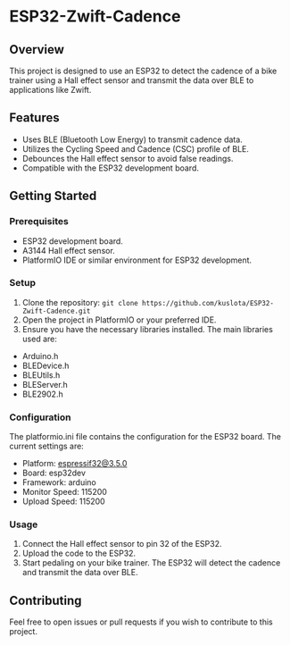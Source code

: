 # ESP32-Zwift-Cadence

## Overview

This project is designed to use an ESP32 to detect the cadence of a bike trainer using a Hall effect sensor and transmit the data over BLE to applications like Zwift.

## Features

- Uses BLE (Bluetooth Low Energy) to transmit cadence data.
- Utilizes the Cycling Speed and Cadence (CSC) profile of BLE.
- Debounces the Hall effect sensor to avoid false readings.
- Compatible with the ESP32 development board.

## Getting Started

### Prerequisites
- ESP32 development board.
- A3144 Hall effect sensor.
- PlatformIO IDE or similar environment for ESP32 development.

### Setup
1. Clone the repository: `git clone https://github.com/kuslota/ESP32-Zwift-Cadence.git`
2. Open the project in PlatformIO or your preferred IDE.
3. Ensure you have the necessary libraries installed. The main libraries used are:
- Arduino.h
- BLEDevice.h
- BLEUtils.h
- BLEServer.h
- BLE2902.h

### Configuration
The platformio.ini file contains the configuration for the ESP32 board. The current settings are:

- Platform: espressif32@3.5.0
- Board: esp32dev
- Framework: arduino
- Monitor Speed: 115200
- Upload Speed: 115200

### Usage
1. Connect the Hall effect sensor to pin 32 of the ESP32.
2. Upload the code to the ESP32.
3. Start pedaling on your bike trainer. The ESP32 will detect the cadence and transmit the data over BLE.

## Contributing

Feel free to open issues or pull requests if you wish to contribute to this project.
